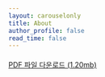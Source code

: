 ```yaml
---
layout: carouselonly
title: About
author_profile: false
read_time: false
---
```

<div class= "center" style= "margin-top: 20px">

  <a href="{{ baseurl }}/assets/documents/myPortf.pdf" class="btn btn--primary">PDF 파일 다운로드 (1.20mb)</a>
<!-- [PDF 파일로 보기 ( 1.20mb )](../assets/documents/myPortf.pdf){:.btn .btn--info .center} -->
</div>
